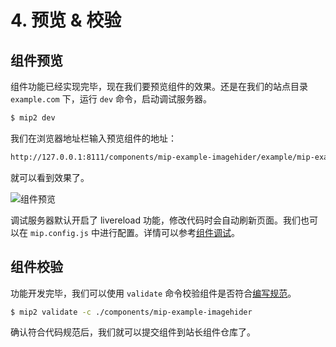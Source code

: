 # 4. 预览 & 校验

## 组件预览

组件功能已经实现完毕，现在我们要预览组件的效果。还是在我们的站点目录 `example.com` 下，运行 `dev` 命令，启动调试服务器。

```bash
$ mip2 dev
```

我们在浏览器地址栏输入预览组件的地址：

```html
http://127.0.0.1:8111/components/mip-example-imagehider/example/mip-example-imagehider.html
```

就可以看到效果了。

![组件预览](https://bos.nj.bpc.baidu.com/assets/mip/temp/codelab-dev-preview.png)

调试服务器默认开启了 livereload 功能，修改代码时会自动刷新页面。我们也可以在 `mip.config.js` 中进行配置。详情可以参考[组件调试](../../guide/mip-cli/component-testing.md)。

## 组件校验

功能开发完毕，我们可以使用 `validate` 命令校验组件是否符合[编写规范](../../guide/mip-standard/mip-components-spec.md)。

```bash
$ mip2 validate -c ./components/mip-example-imagehider
```

确认符合代码规范后，我们就可以提交组件到站长组件仓库了。
